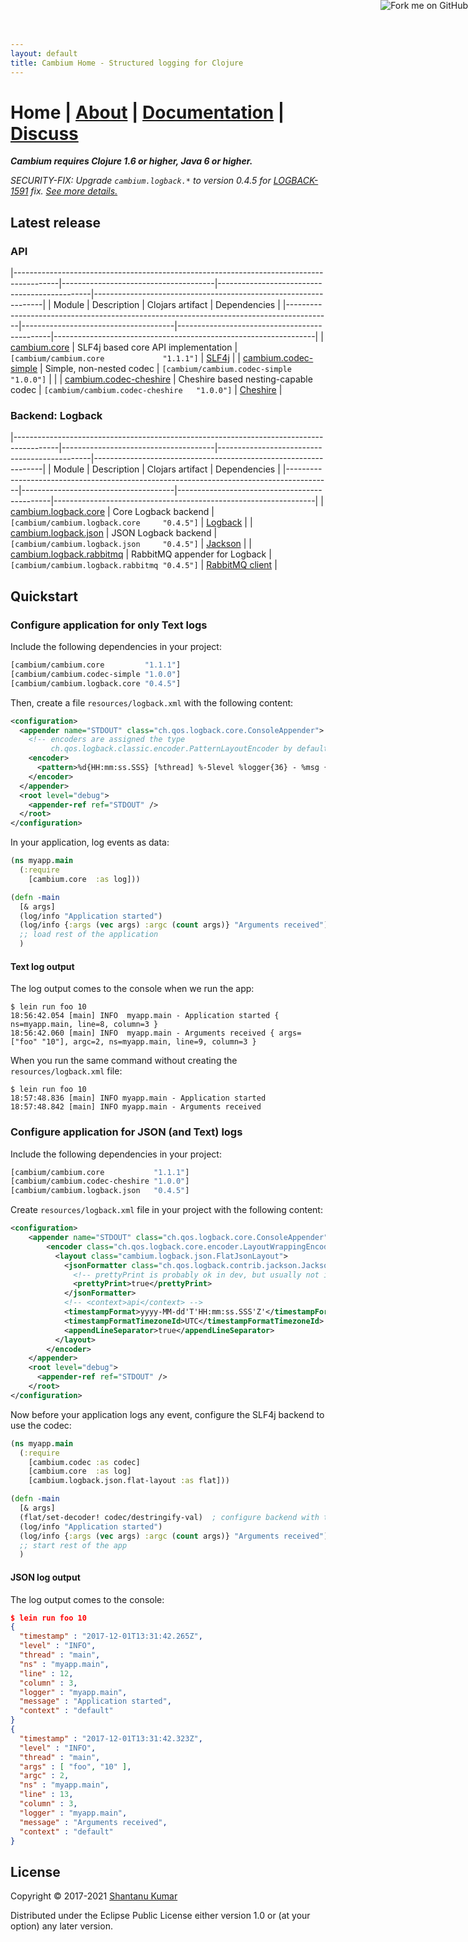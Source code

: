 ```yaml
---
layout: default
title: Cambium Home - Structured logging for Clojure
---
```

# Home | [About](/about.html) | [Documentation](/documentation.html) | [Discuss](/discuss.html)


_**Cambium requires Clojure 1.6 or higher, Java 6 or higher.**_


_SECURITY-FIX: Upgrade `cambium.logback.*` to version 0.4.5 for [LOGBACK-1591](https://jira.qos.ch/browse/LOGBACK-1591) fix. [See more details.](http://mailman.qos.ch/pipermail/announce/2021/000164.html)_

## Latest release

### API

|-----------------------------------------------------------------------------------------|--------------------------------------|----------------------------------------------|-----------------------------------------------------------------|
| Module                                                                                  | Description                          | Clojars artifact                             | Dependencies                                                    |
|-----------------------------------------------------------------------------------------|--------------------------------------|----------------------------------------------|-----------------------------------------------------------------|
| [cambium.core](https://github.com/cambium-clojure/cambium.core)                         | SLF4j based core API implementation  | `[cambium/cambium.core             "1.1.1"]` | [SLF4j](https://www.slf4j.org/) |
| [cambium.codec-simple](https://github.com/cambium-clojure/cambium.codec-simple)         | Simple, non-nested codec             | `[cambium/cambium.codec-simple     "1.0.0"]` | |
| [cambium.codec-cheshire](https://github.com/cambium-clojure/cambium.codec-cheshire)     | Cheshire based nesting-capable codec | `[cambium/cambium.codec-cheshire   "1.0.0"]` | [Cheshire](https://github.com/dakrone/cheshire)                 |


### Backend: Logback

|-----------------------------------------------------------------------------------------|--------------------------------------|----------------------------------------------|-----------------------------------------------------------------|
| Module                                                                                  | Description                          | Clojars artifact                             | Dependencies                                                    |
|-----------------------------------------------------------------------------------------|--------------------------------------|----------------------------------------------|-----------------------------------------------------------------|
| [cambium.logback.core](https://github.com/cambium-clojure/cambium.logback.core)         | Core Logback backend                 | `[cambium/cambium.logback.core     "0.4.5"]` | [Logback](https://logback.qos.ch/)                              |
| [cambium.logback.json](https://github.com/cambium-clojure/cambium.logback.json)         | JSON Logback backend                 | `[cambium/cambium.logback.json     "0.4.5"]` | [Jackson](https://github.com/FasterXML/jackson)                 |
| [cambium.logback.rabbitmq](https://github.com/cambium-clojure/cambium.logback.rabbitmq) | RabbitMQ appender for Logback        | `[cambium/cambium.logback.rabbitmq "0.4.5"]` | [RabbitMQ client](https://www.rabbitmq.com/java-client.html)    |


## Quickstart

### Configure application for only Text logs

Include the following dependencies in your project:

```clojure
[cambium/cambium.core         "1.1.1"]
[cambium/cambium.codec-simple "1.0.0"]
[cambium/cambium.logback.core "0.4.5"]
```

Then, create a file `resources/logback.xml` with the following content:

```xml
<configuration>
  <appender name="STDOUT" class="ch.qos.logback.core.ConsoleAppender">
    <!-- encoders are assigned the type
         ch.qos.logback.classic.encoder.PatternLayoutEncoder by default -->
    <encoder>
      <pattern>%d{HH:mm:ss.SSS} [%thread] %-5level %logger{36} - %msg { %mdc }%n</pattern>
    </encoder>
  </appender>
  <root level="debug">
    <appender-ref ref="STDOUT" />
  </root>
</configuration>
```

In your application, log events as data:

```clojure
(ns myapp.main
  (:require
    [cambium.core  :as log]))

(defn -main
  [& args]
  (log/info "Application started")
  (log/info {:args (vec args) :argc (count args)} "Arguments received")
  ;; load rest of the application
  )
```

#### Text log output

The log output comes to the console when we run the app:

```
$ lein run foo 10
18:56:42.054 [main] INFO  myapp.main - Application started { ns=myapp.main, line=8, column=3 }
18:56:42.060 [main] INFO  myapp.main - Arguments received { args=["foo" "10"], argc=2, ns=myapp.main, line=9, column=3 }
```

When you run the same command without creating the `resources/logback.xml` file:

```
$ lein run foo 10
18:57:48.836 [main] INFO myapp.main - Application started
18:57:48.842 [main] INFO myapp.main - Arguments received
```

### Configure application for JSON (and Text) logs

Include the following dependencies in your project:

```clojure
[cambium/cambium.core           "1.1.1"]
[cambium/cambium.codec-cheshire "1.0.0"]
[cambium/cambium.logback.json   "0.4.5"]
```

Create `resources/logback.xml` file in your project with the following content:

```xml
<configuration>
    <appender name="STDOUT" class="ch.qos.logback.core.ConsoleAppender">
        <encoder class="ch.qos.logback.core.encoder.LayoutWrappingEncoder">
          <layout class="cambium.logback.json.FlatJsonLayout">
            <jsonFormatter class="ch.qos.logback.contrib.jackson.JacksonJsonFormatter">
              <!-- prettyPrint is probably ok in dev, but usually not ideal in production: -->
              <prettyPrint>true</prettyPrint>
            </jsonFormatter>
            <!-- <context>api</context> -->
            <timestampFormat>yyyy-MM-dd'T'HH:mm:ss.SSS'Z'</timestampFormat>
            <timestampFormatTimezoneId>UTC</timestampFormatTimezoneId>
            <appendLineSeparator>true</appendLineSeparator>
          </layout>
        </encoder>
    </appender>
    <root level="debug">
      <appender-ref ref="STDOUT" />
    </root>
</configuration>
```

Now before your application logs any event, configure the SLF4j backend to use the codec:

```clojure
(ns myapp.main
  (:require
    [cambium.codec :as codec]
    [cambium.core  :as log]
    [cambium.logback.json.flat-layout :as flat]))

(defn -main
  [& args]
  (flat/set-decoder! codec/destringify-val)  ; configure backend with the codec
  (log/info "Application started")
  (log/info {:args (vec args) :argc (count args)} "Arguments received")
  ;; start rest of the app
  )
```

#### JSON log output

The log output comes to the console:

```json
$ lein run foo 10
{
  "timestamp" : "2017-12-01T13:31:42.265Z",
  "level" : "INFO",
  "thread" : "main",
  "ns" : "myapp.main",
  "line" : 12,
  "column" : 3,
  "logger" : "myapp.main",
  "message" : "Application started",
  "context" : "default"
}
{
  "timestamp" : "2017-12-01T13:31:42.323Z",
  "level" : "INFO",
  "thread" : "main",
  "args" : [ "foo", "10" ],
  "argc" : 2,
  "ns" : "myapp.main",
  "line" : 13,
  "column" : 3,
  "logger" : "myapp.main",
  "message" : "Arguments received",
  "context" : "default"
}
```


## License

Copyright © 2017-2021 [Shantanu Kumar](https://github.com/kumarshantanu)

Distributed under the Eclipse Public License either version 1.0 or (at
your option) any later version.

<a href='https://github.com/cambium-clojure'><img style='position: absolute; top: 0; right: 0; border: 0;' src='https://camo.githubusercontent.com/652c5b9acfaddf3a9c326fa6bde407b87f7be0f4/68747470733a2f2f73332e616d617a6f6e6177732e636f6d2f6769746875622f726962626f6e732f666f726b6d655f72696768745f6f72616e67655f6666373630302e706e67' alt='Fork me on GitHub' data-canonical-src='https://s3.amazonaws.com/github/ribbons/forkme_right_orange_ff7600.png'></a>
